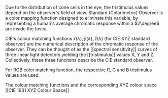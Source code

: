 Due to the distribution of cone cells in the eye, the tristimulus values depend on the observer's field of view. Standard (Colorimetric) Observer is a color mapping function designed to eliminate this variable, by representing a human's average chromatic response within a $2\degree$ arc inside the fovea.

CIE's colour matching functions $\bar{x}(\lambda),\bar{y}(\lambda),\bar{z}(\lambda)$ (for CIE XYZ standard observer) are the numerical description of the chromatic response of the observer. They can be thought of as the [[spectral sensitivity]] curves of three linear light detectors yielding the [[tristimulus]] values X, Y and Z. Collectively, these three funcitons describe the CIE standard observer.

For RGB color matching function, the respective R, G and B tristimulus values are used.

The colour matching functions and the corresponding XYZ colour space [[CIE 1931 XYZ Colour Space]]